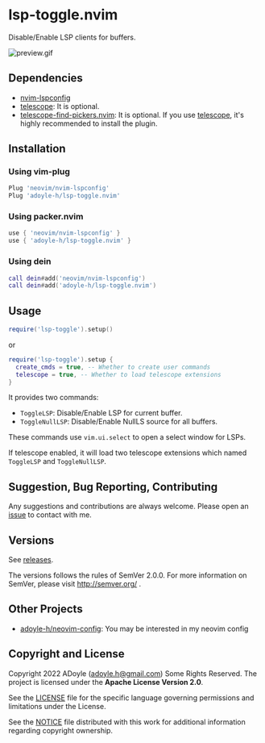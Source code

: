 # lsp-toggle.nvim

Disable/Enable LSP clients for buffers.

![preview.gif](https://media.githubusercontent.com/media/adoyle-h/_imgs/master/github/lsp-toggle/preview.gif)

## Dependencies

- [nvim-lspconfig](https://github.com/neovim/nvim-lspconfig)
- [telescope](https://github.com/nvim-telescope/telescope.nvim): It is optional.
- [telescope-find-pickers.nvim](https://github.com/keyvchan/telescope-find-pickers.nvim): It is optional. If you use [telescope](https://github.com/nvim-telescope/telescope.nvim), it's highly recommended to install the plugin.

## Installation

### Using vim-plug

```lua
Plug 'neovim/nvim-lspconfig'
Plug 'adoyle-h/lsp-toggle.nvim'
```

### Using packer.nvim

```lua
use { 'neovim/nvim-lspconfig' }
use { 'adoyle-h/lsp-toggle.nvim' }
```

### Using dein

```lua
call dein#add('neovim/nvim-lspconfig')
call dein#add('adoyle-h/lsp-toggle.nvim')
```

## Usage

```lua
require('lsp-toggle').setup()
```

or

```lua
require('lsp-toggle').setup {
  create_cmds = true, -- Whether to create user commands
  telescope = true, -- Whether to load telescope extensions
}
```

It provides two commands:

- `ToggleLSP`: Disable/Enable LSP for current buffer.
- `ToggleNullLSP`: Disable/Enable NullLS source for all buffers.

These commands use `vim.ui.select` to open a select window for LSPs.

If telescope enabled, it will load two telescope extensions which named `ToggleLSP` and `ToggleNullLSP`.

## Suggestion, Bug Reporting, Contributing

Any suggestions and contributions are always welcome. Please open an [issue][] to contact with me.

## Versions

See [releases][].

The versions follows the rules of SemVer 2.0.0.
For more information on SemVer, please visit http://semver.org/ .

## Other Projects
- [adoyle-h/neovim-config](https://github.com/adoyle-h/neovim-config): You may be interested in my neovim config

## Copyright and License

Copyright 2022 ADoyle (adoyle.h@gmail.com) Some Rights Reserved.
The project is licensed under the **Apache License Version 2.0**.

See the [LICENSE][] file for the specific language governing permissions and limitations under the License.

See the [NOTICE][] file distributed with this work for additional information regarding copyright ownership.


<!-- Links -->

[LICENSE]: ./LICENSE
[NOTICE]: ./NOTICE
[releases]: https://github.com/adoyle-h/lsp-toggle.nvim/releases
[issue]: https://github.com/adoyle-h/lsp-toggle.nvim/issues
